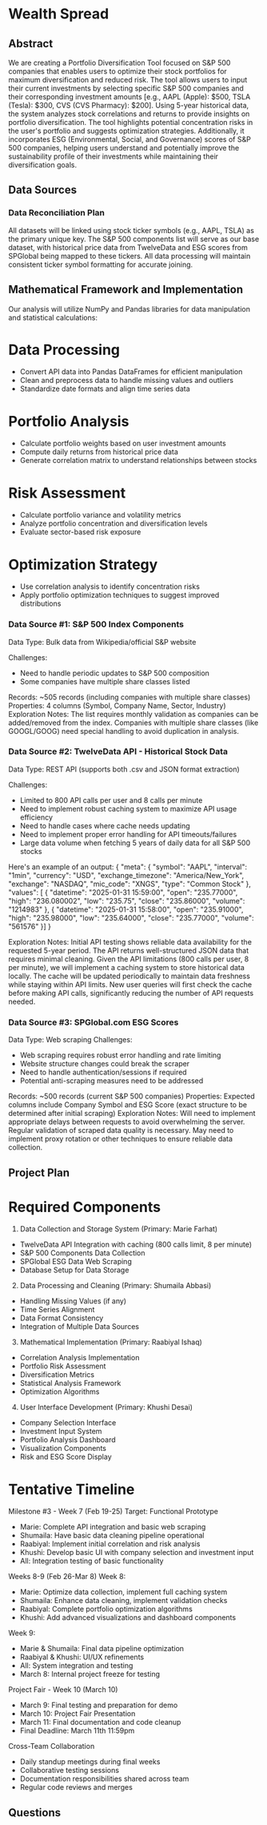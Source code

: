 # Wealth Spread

## Abstract

We are creating a Portfolio Diversification Tool focused on S&P 500 companies that enables users to optimize their stock portfolios for maximum diversification and reduced risk. The tool allows users to input their current investments by selecting specific S&P 500 companies and their corresponding investment amounts [e.g., AAPL (Apple): $500, TSLA (Tesla): $300, CVS (CVS Pharmacy): $200]. Using 5-year historical data, the system analyzes stock correlations and returns to provide insights on portfolio diversification. The tool highlights potential concentration risks in the user's portfolio and suggests optimization strategies. Additionally, it incorporates ESG (Environmental, Social, and Governance) scores of S&P 500 companies, helping users understand and potentially improve the sustainability profile of their investments while maintaining their diversification goals.

## Data Sources

### Data Reconciliation Plan

All datasets will be linked using stock ticker symbols (e.g., AAPL, TSLA) as the primary unique key. The S&P 500 components list will serve as our base dataset, with historical price data from TwelveData and ESG scores from SPGlobal being mapped to these tickers. All data processing will maintain consistent ticker symbol formatting for accurate joining.

## Mathematical Framework and Implementation
Our analysis will utilize NumPy and Pandas libraries for data manipulation and statistical calculations:
# Data Processing
- Convert API data into Pandas DataFrames for efficient manipulation
- Clean and preprocess data to handle missing values and outliers
- Standardize date formats and align time series data
# Portfolio Analysis
- Calculate portfolio weights based on user investment amounts
- Compute daily returns from historical price data
- Generate correlation matrix to understand relationships between stocks
# Risk Assessment
- Calculate portfolio variance and volatility metrics
- Analyze portfolio concentration and diversification levels
- Evaluate sector-based risk exposure
# Optimization Strategy
- Use correlation analysis to identify concentration risks
- Apply portfolio optimization techniques to suggest improved distributions

### Data Source #1: S&P 500 Index Components
Data Type: Bulk data from Wikipedia/official S&P website

Challenges:
- Need to handle periodic updates to S&P 500 composition
- Some companies have multiple share classes listed

Records: ~505 records (including companies with multiple share classes)
Properties: 4 columns (Symbol, Company Name, Sector, Industry)
Exploration Notes: The list requires monthly validation as companies can be added/removed from the index. Companies with multiple share classes (like GOOGL/GOOG) need special handling to avoid duplication in analysis.

### Data Source #2: TwelveData API - Historical Stock Data

Data Type: REST API (supports both .csv and JSON format extraction)

Challenges:
- Limited to 800 API calls per user and 8 calls per minute
- Need to implement robust caching system to maximize API usage efficiency
- Need to handle cases where cache needs updating
- Need to implement proper error handling for API timeouts/failures
- Large data volume when fetching 5 years of daily data for all S&P 500 stocks

Here's an example of an output:
{
	"meta": {
		"symbol": "AAPL",
		"interval": "1min",
		"currency": "USD",
		"exchange_timezone": "America/New_York",
		"exchange": "NASDAQ",
		"mic_code": "XNGS",
		"type": "Common Stock"
	},
	"values": [
		{
            "datetime": "2025-01-31 15:59:00",
			"open": "235.77000",
			"high": "236.080002",
			"low": "235.75",
			"close": "235.86000",
			"volume": "1214983"
		},
		{
			"datetime": "2025-01-31 15:58:00",
			"open": "235.91000",
			"high": "235.98000",
			"low": "235.64000",
			"close": "235.77000",
			"volume": "561576"
		}]
}

Exploration Notes: Initial API testing shows reliable data availability for the requested 5-year period. The API returns well-structured JSON data that requires minimal cleaning. Given the API limitations (800 calls per user, 8 per minute), we will implement a caching system to store historical data locally. The cache will be updated periodically to maintain data freshness while staying within API limits. New user queries will first check the cache before making API calls, significantly reducing the number of API requests needed.

### Data Source #3: SPGlobal.com ESG Scores

Data Type: Web scraping
Challenges:
- Web scraping requires robust error handling and rate limiting
- Website structure changes could break the scraper
- Need to handle authentication/sessions if required
- Potential anti-scraping measures need to be addressed

Records: ~500 records (current S&P 500 companies)
Properties: Expected columns include Company Symbol and ESG Score (exact structure to be determined after initial scraping)
Exploration Notes: Will need to implement appropriate delays between requests to avoid overwhelming the server. Regular validation of scraped data quality is necessary. May need to implement proxy rotation or other techniques to ensure reliable data collection.

## Project Plan

# Required Components
1. Data Collection and Storage System (Primary: Marie Farhat)
- TwelveData API Integration with caching (800 calls limit, 8 per minute)
- S&P 500 Components Data Collection
- SPGlobal ESG Data Web Scraping
- Database Setup for Data Storage

2. Data Processing and Cleaning (Primary: Shumaila Abbasi)
- Handling Missing Values (if any)
- Time Series Alignment
- Data Format Consistency
- Integration of Multiple Data Sources

3. Mathematical Implementation (Primary: Raabiyal Ishaq)
- Correlation Analysis Implementation
- Portfolio Risk Assessment
- Diversification Metrics
- Statistical Analysis Framework
- Optimization Algorithms

4. User Interface Development (Primary: Khushi Desai)
- Company Selection Interface
- Investment Input System
- Portfolio Analysis Dashboard
- Visualization Components
- Risk and ESG Score Display

# Tentative Timeline
Milestone #3 - Week 7 (Feb 19-25)
Target: Functional Prototype
- Marie: Complete API integration and basic web scraping
- Shumaila: Have basic data cleaning pipeline operational
- Raabiyal: Implement initial correlation and risk analysis
- Khushi: Develop basic UI with company selection and investment input
- All: Integration testing of basic functionality

Weeks 8-9 (Feb 26-Mar 8)
Week 8:
- Marie: Optimize data collection, implement full caching system
- Shumaila: Enhance data cleaning, implement validation checks
- Raabiyal: Complete portfolio optimization algorithms
- Khushi: Add advanced visualizations and dashboard components

Week 9:
- Marie & Shumaila: Final data pipeline optimization
- Raabiyal & Khushi: UI/UX refinements
- All: System integration and testing
- March 8: Internal project freeze for testing

Project Fair - Week 10 (March 10)
- March 9: Final testing and preparation for demo
- March 10: Project Fair Presentation
- March 11: Final documentation and code cleanup
- Final Deadline: March 11th 11:59pm

Cross-Team Collaboration
- Daily standup meetings during final weeks
- Collaborative testing sessions
- Documentation responsibilities shared across team
- Regular code reviews and merges

## Questions

